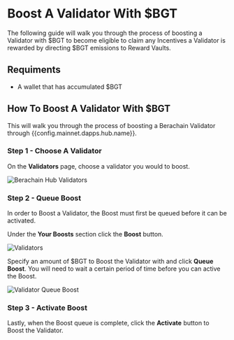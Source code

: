 <script setup>
  import config from '@berachain/config/constants.json';
</script>

# Boost A Validator With $BGT

The following guide will walk you through the process of boosting a Validator with $BGT to become eligible to claim any Incentives a Validator is rewarded by directing $BGT emissions to Reward Vaults.

## Requiments

- A wallet that has accumulated $BGT

## How To Boost A Validator With $BGT

This will walk you through the process of boosting a Berachain Validator through <a :href="config.mainnet.dapps.hub.url" target="_blank">{{config.mainnet.dapps.hub.name}}</a>.

### Step 1 - Choose A Validator

On the **Validators** page, choose a validator you would to boost.

![Berachain Hub Validators](/assets/boost-validator-validators.png)

### Step 2 - Queue Boost

In order to Boost a Validator, the Boost must first be queued before it can be activated.

Under the **Your Boosts** section click the **Boost** button.

![Validators](/assets/boost-validator-validator.png)

Specify an amount of $BGT to Boost the Validator with and click **Queue Boost**.
You will need to wait a certain period of time before you can active the Boost.

![Validator Queue Boost](/assets/boost-validator-queue-boost.png)

### Step 3 - Activate Boost

Lastly, when the Boost queue is complete, click the **Activate** button to Boost the Validator.
